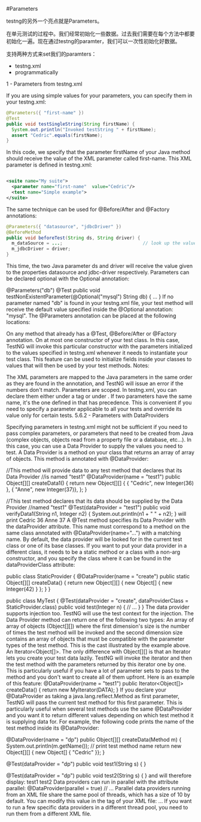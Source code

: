 #Parameters

testng的另外一个亮点就是Parameters。

在单元测试的过程中。我们经常初始化一些数据。过去我们需要在每个方法中都要初始化一遍。现在通过testng的paramter，我们可以一次性初始化好数据。

支持两种方式来set我们的paramters：

* testng.xml 
* programmatically 


1 - Parameters from testng.xml

If you are using simple values for your parameters, you can specify them in your testng.xml:

```java
@Parameters({ "first-name" })
@Test
public void testSingleString(String firstName) {
  System.out.println("Invoked testString " + firstName);
  assert "Cedric".equals(firstName);
}
```

In this code, we specify that the parameter firstName of your Java method should receive the value of the XML parameter called first-name.  This XML parameter is defined in testng.xml:
```xml

<suite name="My suite">
  <parameter name="first-name"  value="Cedric"/>
  <test name="Simple example">
</suite>

```
The same technique can be used for @Before/After and @Factory annotations:
```java
@Parameters({ "datasource", "jdbcDriver" })
@BeforeMethod
public void beforeTest(String ds, String driver) {
  m_dataSource = ...;                              // look up the value of datasource
  m_jdbcDriver = driver;
}
```

This time, the two Java parameter ds and driver will receive the value given to the properties datasource and jdbc-driver respectively. 
Parameters can be declared optional with the Optional annotation:

@Parameters("db")
@Test
public void testNonExistentParameter(@Optional("mysql") String db) { ... }
If no parameter named "db" is found in your testng.xml file, your test method will receive the default value specified inside the @Optional annotation: "mysql".
The @Parameters annotation can be placed at the following locations:

On any method that already has a @Test, @Before/After or @Factory annotation.
On at most one constructor of your test class.  In this case, TestNG will invoke this particular constructor with the parameters initialized to the values specified in testng.xml whenever it needs to instantiate your test class.  This feature can be used to initialize fields inside your classes to values that will then be used by your test methods.
Notes:

The XML parameters are mapped to the Java parameters in the same order as they are found in the annotation, and TestNG will issue an error if the numbers don't match.
Parameters are scoped. In testng.xml, you can declare them either under a <suite> tag or under <test>. If two parameters have the same name, it's the one defined in <test> that has precedence. This is convenient if you need to specify a parameter applicable to all your tests and override its value only for certain tests.
5.6.2 - Parameters with DataProviders

Specifying parameters in testng.xml might not be sufficient if you need to pass complex parameters, or parameters that need to be created from Java (complex objects, objects read from a property file or a database, etc...). In this case, you can use a Data Provider to supply the values you need to test.  A Data Provider is a method on your class that returns an array of array of objects.  This method is annotated with @DataProvider:

//This method will provide data to any test method that declares that its Data Provider
//is named "test1"
@DataProvider(name = "test1")
public Object[][] createData1() {
 return new Object[][] {
   { "Cedric", new Integer(36) },
   { "Anne", new Integer(37)},
 };
}
 
//This test method declares that its data should be supplied by the Data Provider
//named "test1"
@Test(dataProvider = "test1")
public void verifyData1(String n1, Integer n2) {
 System.out.println(n1 + " " + n2);
}
will print
Cedric 36
Anne 37
A @Test method specifies its Data Provider with the dataProvider attribute.  This name must correspond to a method on the same class annotated with @DataProvider(name="...") with a matching name.
By default, the data provider will be looked for in the current test class or one of its base classes. If you want to put your data provider in a different class, it needs to be a static method or a class with a non-arg constructor, and you specify the class where it can be found in the dataProviderClass attribute:

public class StaticProvider {
  @DataProvider(name = "create")
  public static Object[][] createData() {
    return new Object[][] {
      new Object[] { new Integer(42) }
    };
  }
}
 
public class MyTest {
  @Test(dataProvider = "create", dataProviderClass = StaticProvider.class)
  public void test(Integer n) {
    // ...
  }
}
The data provider supports injection too. TestNG will use the test context for the injection. The Data Provider method can return one of the following two types:
An array of array of objects (Object[][]) where the first dimension's size is the number of times the test method will be invoked and the second dimension size contains an array of objects that must be compatible with the parameter types of the test method. This is the cast illustrated by the example above.
An Iterator<Object[]>. The only difference with Object[][] is that an Iterator lets you create your test data lazily. TestNG will invoke the iterator and then the test method with the parameters returned by this iterator one by one. This is particularly useful if you have a lot of parameter sets to pass to the method and you don't want to create all of them upfront.
Here is an example of this feature:
@DataProvider(name = "test1")
public Iterator<Object[]> createData() {
  return new MyIterator(DATA);
}
If you declare your @DataProvider as taking a java.lang.reflect.Method as first parameter, TestNG will pass the current test method for this first parameter. This is particularly useful when several test methods use the same @DataProvider and you want it to return different values depending on which test method it is supplying data for.
For example, the following code prints the name of the test method inside its @DataProvider:

@DataProvider(name = "dp")
public Object[][] createData(Method m) {
  System.out.println(m.getName());  // print test method name
  return new Object[][] { new Object[] { "Cedric" }};
}
 
@Test(dataProvider = "dp")
public void test1(String s) {
}
 
@Test(dataProvider = "dp")
public void test2(String s) {
}
and will therefore display:
test1
test2
Data providers can run in parallel with the attribute parallel:
@DataProvider(parallel = true)
// ...
Parallel data providers running from an XML file share the same pool of threads, which has a size of 10 by default. You can modify this value in the <suite> tag of your XML file:
<suite name="Suite1" data-provider-thread-count="20" >
...
If you want to run a few specific data providers in a different thread pool, you need to run them from a different XML file.
